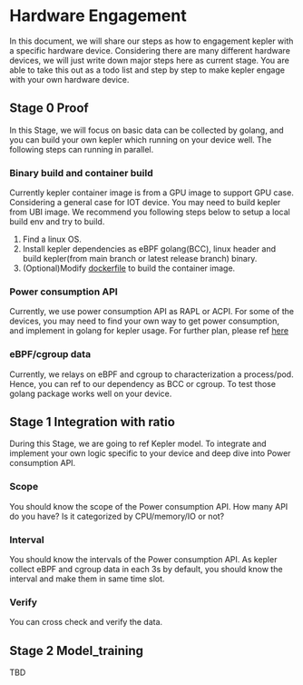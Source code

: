 # Hardware Engagement

In this document, we will share our steps as how to engagement kepler with a specific hardware device. Considering there are many different hardware devices, we will just write down major steps here as current stage.
You are able to take this out as a todo list and step by step to make kepler engage with your own hardware device.

## Stage 0 Proof

In this Stage, we will focus on basic data can be collected by golang, and you can build your own kepler which running on your device well. The following steps can running in parallel.

### Binary build and container build

Currently kepler container image is from a GPU image to support GPU case. Considering a general case for IOT device. You may need to build kepler from UBI image. We recommend you following steps below to setup a local build env and try to build.

1. Find a linux OS.
1. Install kepler dependencies as eBPF golang(BCC), linux header and build kepler(from main branch or latest release branch) binary.
1. (Optional)Modify [dockerfile](https://github.com/sustainable-computing-io/kepler/tree/main/build) to build the container image.

### Power consumption API

Currently, we use power consumption API as RAPL or ACPI. For some of the devices, you may need to find your own way to get power consumption, and implement in golang for kepler usage. For further plan, please ref [here](https://github.com/sustainable-computing-io/kepler/issues/644)

### eBPF/cgroup data

Currently, we relays on eBPF and cgroup to characterization a process/pod. Hence, you can ref to our dependency as BCC or cgroup. To test those golang package works well on your device.

## Stage 1 Integration with ratio

During this Stage, we are going to ref Kepler model. To integrate and implement your own logic specific to your device and deep dive into Power consumption API.

### Scope

You should know the scope of the Power consumption API. How many API do you have? Is it categorized by CPU/memory/IO or not?

### Interval

You should know the intervals of the Power consumption API. As kepler collect eBPF and cgroup data in each 3s by default, you should know the interval and make them in same time slot.

### Verify

You can cross check and verify the data.

## Stage 2 Model_training

TBD
